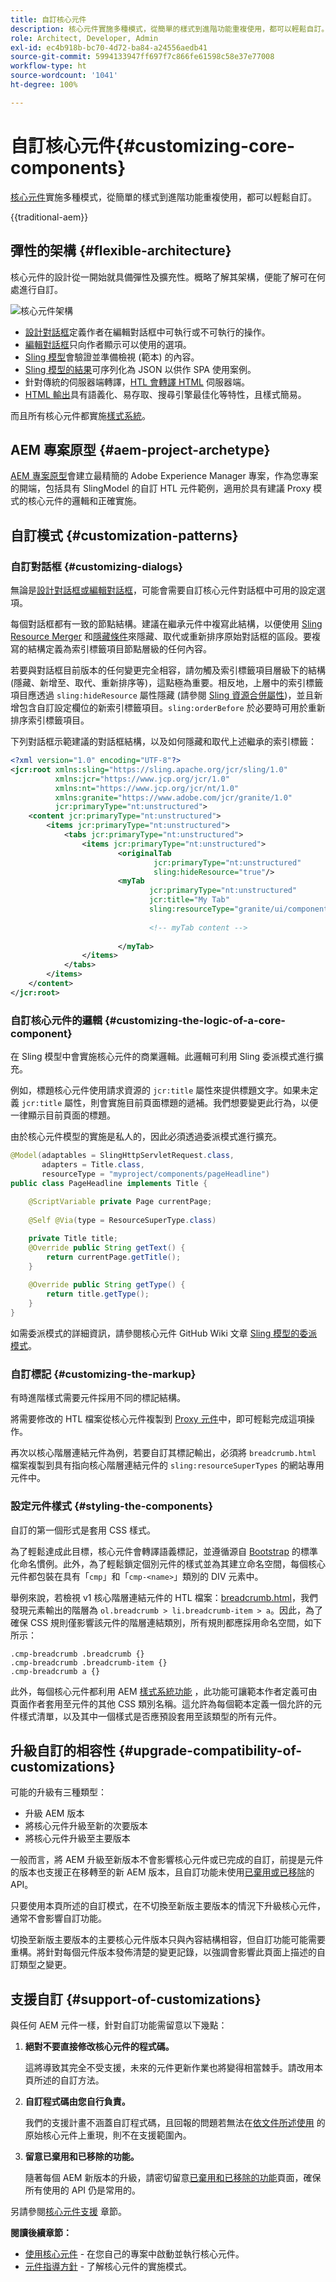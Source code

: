 ```yaml
---
title: 自訂核心元件
description: 核心元件實施多種模式，從簡單的樣式到進階功能重複使用，都可以輕鬆自訂。
role: Architect, Developer, Admin
exl-id: ec4b918b-bc70-4d72-ba84-a24556aedb41
source-git-commit: 5994133947ff697f7c866fe61598c58e37e77008
workflow-type: ht
source-wordcount: '1041'
ht-degree: 100%

---
```


# 自訂核心元件{#customizing-core-components}

[核心元件](overview.md)實施多種模式，從簡單的樣式到進階功能重複使用，都可以輕鬆自訂。

{{traditional-aem}}

## 彈性的架構 {#flexible-architecture}

核心元件的設計從一開始就具備彈性及擴充性。概略了解其架構，便能了解可在何處進行自訂。

![核心元件架構](/help/assets/screen_shot_2018-12-07at093742.png)

* [設計對話框](/help/get-started/authoring.md#edit-and-design-dialogs)定義作者在編輯對話框中可執行或不可執行的操作。
* [編輯對話框](/help/get-started/authoring.md#edit-and-design-dialogs)只向作者顯示可以使用的選項。
* [Sling 模型](#customizing-the-logic-of-a-core-component)會驗證並準備檢視 (範本) 的內容。
* [Sling 模型的結果](#customizing-the-logic-of-a-core-component)可序列化為 JSON 以供作 SPA 使用案例。
* 針對傳統的伺服器端轉譯，[HTL 會轉譯 HTML](#customizing-the-markup) 伺服器端。
* [HTML 輸出](#customizing-the-markup)具有語義化、易存取、搜尋引擎最佳化等特性，且樣式簡易。

而且所有核心元件都實施[樣式系統](#styling-the-components)。

## AEM 專案原型 {#aem-project-archetype}

[AEM 專案原型](/help/developing/archetype/overview.md)會建立最精簡的 Adobe Experience Manager 專案，作為您專案的開端，包括具有 SlingModel 的自訂 HTL 元件範例，適用於具有建議 Proxy 模式的核心元件的邏輯和正確實施。

## 自訂模式 {#customization-patterns}

### 自訂對話框 {#customizing-dialogs}

無論是[設計對話框或編輯對話框](/help/get-started/authoring.md)，可能會需要自訂核心元件對話框中可用的設定選項。

每個對話框都有一致的節點結構。建議在繼承元件中複寫此結構，以便使用 [Sling Resource Merger](https://helpx.adobe.com/tw/experience-manager/6-4/sites/developing/using/sling-resource-merger.html) 和[隱藏條件](https://helpx.adobe.com/tw/experience-manager/6-5/sites/developing/using/hide-conditions.html)來隱藏、取代或重新排序原始對話框的區段。要複寫的結構定義為索引標籤項目節點層級的任何內容。

若要與對話框目前版本的任何變更完全相容，請勿觸及索引標籤項目層級下的結構 (隱藏、新增至、取代、重新排序等)，這點極為重要。相反地，上層中的索引標籤項目應透過 `sling:hideResource` 屬性隱藏 (請參閱 [Sling 資源合併屬性](https://helpx.adobe.com/tw/experience-manager/6-5/sites/developing/using/sling-resource-merger.html))，並且新增包含自訂設定欄位的新索引標籤項目。`sling:orderBefore` 於必要時可用於重新排序索引標籤項目。

下列對話框示範建議的對話框結構，以及如何隱藏和取代上述繼承的索引標籤：

```xml
<?xml version="1.0" encoding="UTF-8"?>
<jcr:root xmlns:sling="https://sling.apache.org/jcr/sling/1.0"
          xmlns:jcr="https://www.jcp.org/jcr/1.0"
          xmlns:nt="https://www.jcp.org/jcr/nt/1.0"
          xmlns:granite="https://www.adobe.com/jcr/granite/1.0"
          jcr:primaryType="nt:unstructured">
    <content jcr:primaryType="nt:unstructured">
        <items jcr:primaryType="nt:unstructured">
            <tabs jcr:primaryType="nt:unstructured">
                <items jcr:primaryType="nt:unstructured">
                        <originalTab
                                jcr:primaryType="nt:unstructured"
                                sling:hideResource="true"/>
                        <myTab
                               jcr:primaryType="nt:unstructured"
                               jcr:title="My Tab"
                               sling:resourceType="granite/ui/components/coral/foundation/container">
                                  
                               <!-- myTab content -->
                                  
                        </myTab>
                </items>
            </tabs>
        </items>
    </content>
</jcr:root>
```

### 自訂核心元件的邏輯 {#customizing-the-logic-of-a-core-component}

在 Sling 模型中會實施核心元件的商業邏輯。此邏輯可利用 Sling 委派模式進行擴充。

例如，標題核心元件使用請求資源的 `jcr:title` 屬性來提供標題文字。如果未定義 `jcr:title` 屬性，則會實施目前頁面標題的遞補。我們想要變更此行為，以便一律顯示目前頁面的標題。

由於核心元件模型的實施是私人的，因此必須透過委派模式進行擴充。

```java
@Model(adaptables = SlingHttpServletRequest.class,
       adapters = Title.class,
       resourceType = "myproject/components/pageHeadline")
public class PageHeadline implements Title {
    
    @ScriptVariable private Page currentPage;
    
    @Self @Via(type = ResourceSuperType.class)

    private Title title;
    @Override public String getText() {
        return currentPage.getTitle();
    }
    
    @Override public String getType() {
        return title.getType();
    }
}
```

如需委派模式的詳細資訊，請參閱核心元件 GitHub Wiki 文章 [Sling 模型的委派模式](https://github.com/adobe/aem-core-wcm-components/wiki/Delegation-Pattern-for-Sling-Models)。

### 自訂標記 {#customizing-the-markup}

有時進階樣式需要元件採用不同的標記結構。

將需要修改的 HTL 檔案從核心元件複製到 [Proxy 元件](guidelines.md#proxy-component-pattern)中，即可輕鬆完成這項操作。

再次以核心階層連結元件為例，若要自訂其標記輸出，必須將 `breadcrumb.html` 檔案複製到具有指向核心階層連結元件的 `sling:resourceSuperTypes` 的網站專用元件中。

### 設定元件樣式 {#styling-the-components}

自訂的第一個形式是套用 CSS 樣式。

為了輕鬆達成此目標，核心元件會轉譯語義標記，並遵循源自 [Bootstrap](https://getbootstrap.com/) 的標準化命名慣例。此外，為了輕鬆鎖定個別元件的樣式並為其建立命名空間，每個核心元件都包裝在具有「`cmp`」和「`cmp-<name>`」類別的 DIV 元素中。

舉例來說，若檢視 v1 核心階層連結元件的 HTL 檔案：[breadcrumb.html](https://github.com/adobe/aem-core-wcm-components/blob/master/content/src/content/jcr_root/apps/core/wcm/components/breadcrumb/v2/breadcrumb/breadcrumb.html)，我們發現元素輸出的階層為 `ol.breadcrumb > li.breadcrumb-item > a`。因此，為了確保 CSS 規則僅影響該元件的階層連結類別，所有規則都應採用命名空間，如下所示：

```shell
.cmp-breadcrumb .breadcrumb {}  
.cmp-breadcrumb .breadcrumb-item {}  
.cmp-breadcrumb a {}
```

此外，每個核心元件都利用 AEM [樣式系統功能](https://experienceleague.adobe.com/docs/experience-manager-cloud-service/sites/authoring/features/style-system.html) ，此功能可讓範本作者定義可由頁面作者套用至元件的其他 CSS 類別名稱。這允許為每個範本定義一個允許的元件樣式清單，以及其中一個樣式是否應預設套用至該類型的所有元件。

## 升級自訂的相容性 {#upgrade-compatibility-of-customizations}

可能的升級有三種類型：

* 升級 AEM 版本
* 將核心元件升級至新的次要版本
* 將核心元件升級至主要版本

一般而言，將 AEM 升級至新版本不會影響核心元件或已完成的自訂，前提是元件的版本也支援正在移轉至的新 AEM 版本，且自訂功能未使用[已棄用或已移除](https://experienceleague.adobe.com/docs/experience-manager-cloud-service/release-notes/deprecated-removed-features.html)的 API。

只要使用本頁所述的自訂模式，在不切換至新版主要版本的情況下升級核心元件，通常不會影響自訂功能。

切換至新版主要版本的主要核心元件版本只與內容結構相容，但自訂功能可能需要重構。將針對每個元件版本發佈清楚的變更記錄，以強調會影響此頁面上描述的自訂類型之變更。

## 支援自訂 {#support-of-customizations}

與任何 AEM 元件一樣，針對自訂功能需留意以下幾點：

1. **絕對不要直接修改核心元件的程式碼。**

   這將導致其完全不受支援，未來的元件更新作業也將變得相當棘手。請改用本頁所述的自訂方法。

1. **自訂程式碼由您自行負責。**

   我們的支援計畫不涵蓋自訂程式碼，且回報的問題若無法在[依文件所述使用](/help/get-started/using.md) 的原始核心元件上重現，則不在支援範圍內。

1. **留意已棄用和已移除的功能。**

   隨著每個 AEM 新版本的升級，請密切留意[已棄用和已移除的功能](https://experienceleague.adobe.com/docs/experience-manager-cloud-service/release-notes/deprecated-removed-features.html)頁面，確保所有使用的 API 仍是常用的。

另請參閱[核心元件支援](overview.md#core-component-support) 章節。

**閱讀後續章節：**

* [使用核心元件](/help/get-started/using.md) - 在您自己的專案中啟動並執行核心元件。
* [元件指導方針](guidelines.md) - 了解核心元件的實施模式。
